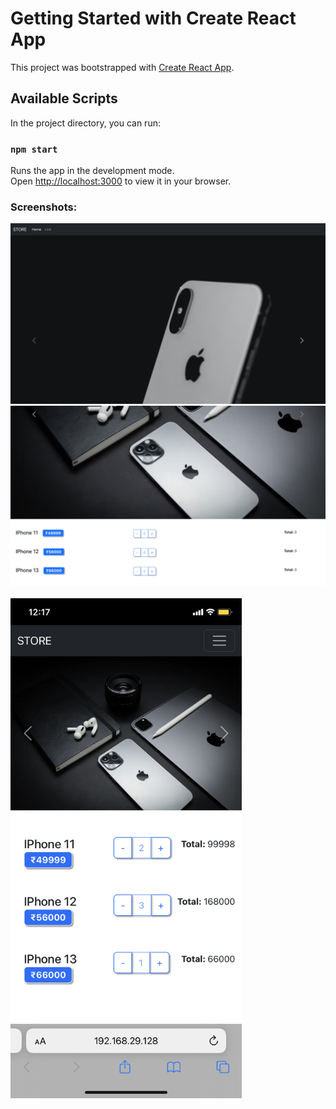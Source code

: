 # Getting Started with Create React App

This project was bootstrapped with [Create React App](https://github.com/facebook/create-react-app).

## Available Scripts

In the project directory, you can run:

### `npm start`

Runs the app in the development mode.\
Open [http://localhost:3000](http://localhost:3000) to view it in your browser.

### Screenshots:
<img src="src/Images/sc1.png"> <br>
<img src="src/Images/sc2.png"> <br><br>
<img src="src/Images/sc3.png" style="height:800px; weight:800px;">
